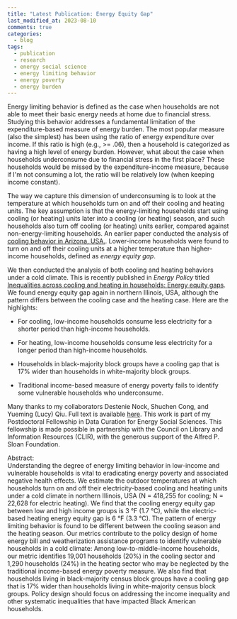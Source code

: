 ```yaml
---
title: "Latest Publication: Energy Equity Gap"
last_modified_at: 2023-08-10
comments: true
categories:
  - blog
tags:
  - publication
  - research
  - energy social science
  - energy limiting behavior
  - energy poverty
  - energy burden
---
```


Energy limiting behavior is defined as the case when households are not able to meet their basic energy needs at home due to financial stress. Studying this behavior addresses a fundamental limitation of the expenditure-based measure of energy burden. The most popular measure (also the simplest) has been using the ratio of energy expenditure over income. If this ratio is high (e.g., >= .06), then a household is categorized as having a high level of energy burden. However, what about the case when households underconsume due to financial stress in the first place? These households would be missed by the expenditure-income measure, because if I'm not consuming a lot, the ratio will be relatively low (when keeping income constant).

The way we capture this dimension of underconsuming is to look at the temperature at which households turn on and off their cooling and heating units. The key assumption is that the energy-limiting households start using cooling (or heating) units later into a cooling (or heating) season, and such households also turn off cooling (or heating) units earlier, compared against non-energy-limiting households. An earlier paper conducted the analysis of [cooling behavior in Arizona, USA.](https://www.nature.com/articles/s41467-022-30146-5). Lower-income households were found to turn on and off their cooling units at a higher temperature than higher-income households, defined as *energy equity gap*.

We then conducted the analysis of both cooling and heating behaviors under a cold climate. This is recently published in *Energy Policy* titled [Inequalities across cooling and heating in households: Energy equity gaps](https://doi.org/10.1016/j.enpol.2023.113748). We found energy equity gap again in northern Illinois, USA, although the pattern differs between the cooling case and the heating case. Here are the highlights: 

* For cooling, low-income households consume less electricity for a shorter period than high-income households.

* For heating, low-income households consume less electricity for a longer period than high-income households.

* Households in black-majority block groups have a cooling gap that is 17% wider than households in white-majority block groups.

* Traditional income-based measure of energy poverty fails to identify some vulnerable households who underconsume.

Many thanks to my collaborators Destenie Nock, Shuchen Cong, and Yueming (Lucy) Qiu. Full text is available [here](https://hluling.github.io/assets/papers/eeg_comed_main.pdf). This work is part of my Postdoctoral Fellowship in Data Curation for Energy Social Sciences. This fellowship is made possible in partnership with the Council on Library and Information Resources (CLIR), with the generous support of the Alfred P. Sloan Foundation.

Abstract:<br>
Understanding the degree of energy limiting behavior in low-income and vulnerable households is vital to eradicating energy poverty and associated negative health effects. We estimate the outdoor temperatures at which households turn on and off their electricity-based cooling and heating units under a cold climate in northern Illinois, USA (N = 418,255 for cooling; N = 22,628 for electric heating). We find that the cooling energy equity gap between low and high income groups is 3 °F (1.7 °C), while the electric-based heating energy equity gap is 6 °F (3.3 °C). The pattern of energy limiting behavior is found to be different between the cooling season and the heating season. Our metrics contribute to the policy design of home energy bill and weatherization assistance programs to identify vulnerable households in a cold climate: Among low-to-middle-income households, our metric identifies 19,001 households (20%) in the cooling sector and 1,290 households (24%) in the heating sector who may be neglected by the traditional income-based energy poverty measure. We also find that households living in black-majority census block groups have a cooling gap that is 17% wider than households living in white-majority census block groups. Policy design should focus on addressing the income inequality and other systematic inequalities that have impacted Black American households.
